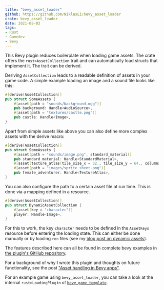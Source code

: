 ```yaml
---
title: "bevy_asset_loader"
github: https://github.com/NiklasEi/bevy_asset_loader
crate: bevy_asset_loader
date: 2021-08-03
tags:
- Rust
- Gamedev
- Bevy
---
```


This Bevy plugin reduces boilerplate when loading game assets. The crate offers the `rust>AssetCollection` trait and can automatically load structs that implement it. The trait can be derived.

Deriving `AssetCollection` leads to a readable definition of assets in your game code. A simple example loading an image and a sound file looks like this:
```rust
#[derive(AssetCollection)]
pub struct SomeAssets {
    #[asset(path = "sounds/background.ogg")]
    pub background: Handle<AudioSource>,
    #[asset(path = "textures/castle.png")]
    pub castle: Handle<Image>,
}
```

Apart from simple assets like above you can also define more complex assets with the derive macro:
```rust
#[derive(AssetCollection)]
pub struct SomeAssets {
    #[asset(path = "sounds/image.png", standard_material)]
    pub standard_material: Handle<StandardMaterial>,
    #[asset(texture_atlas(tile_size_x = 32., tile_size_y = 64., columns = 8, rows = 2))]
    #[asset(path = "images/sprite_sheet.png")]
    pub female_adventurer: Handle<TextureAtlas>,
}
```

You can also configure the path to a certain asset file at run time. This is done via a mapping defined in a resource.
```rust
#[derive(AssetCollection)]
pub struct DynamicAssetCollection {
    #[asset(key = "character")]
    player: Handle<Image>,
}
```
For this to work, the key `character` needs to be defined in the `AssetKeys` resource before entering the loading state. This can either be done manually or by loading `ron` files (see my [blog post on dynamic assets][dynamic-assets-in-bevy_asset_loader]).

The features described here can all be found in complete bevy examples in [the plugin's GitHub repository](https://github.com/NiklasEi/bevy_asset_loader/tree/main/bevy_asset_loader/examples).

For a background of why I wrote this plugin and thoughts on future functionality, see the post ["Asset handling in Bevy apps"][asset_handling_in_bevy_apps].

For an example game using `bevy_asset_loader`, you can take a look at the internal `rust>LoadingPlugin` of [`bevy_game_template`][bevy_game_template].



[bevy_game_template]: https://github.com/NiklasEi/bevy_game_template/blob/0ff7b1fc2384c16934ce54bac0473bd40d24ba91/game_plugin/src/loading.rs
[asset_handling_in_bevy_apps]: /blog/2021/asset-handling-in-bevy-apps/
[dynamic-assets-in-bevy_asset_loader]: /blog/2022/dynamic-assets-in-bevy_asset_loader/
